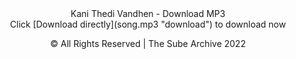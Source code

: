 <div align="center">
  Kani Thedi Vandhen - Download MP3
</div>



<div align="center">
  Click [Download directly](song.mp3 "download") to download now
</div>



<div align="center">

© All Rights Reserved | The Sube Archive 2022

</div>
